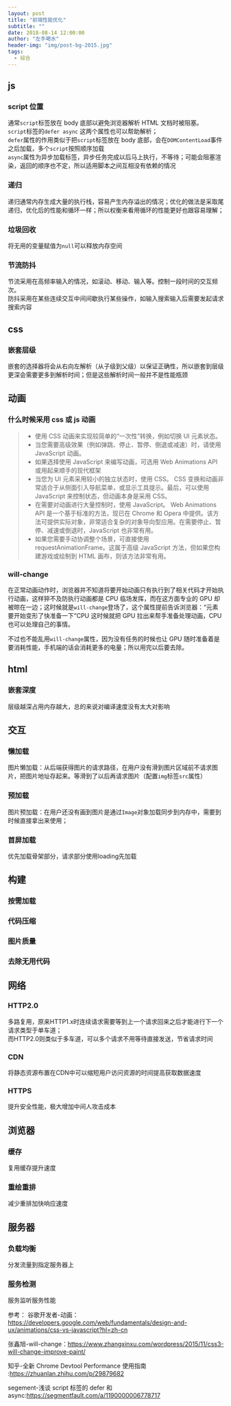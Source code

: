 ```yaml
---
layout: post
title: "前端性能优化"
subtitle: ""
date: 2018-08-14 12:00:00
author: "左手喝水"
header-img: "img/post-bg-2015.jpg"
tags:
  - 综合
---
```


## js

### script 位置

通常`script`标签放在 body 底部以避免浏览器解析 HTML 文档时被阻塞。  
`script`标签的`defer async` 这两个属性也可以帮助解析；  
`defer`属性的作用类似于把`script`标签放在 body 底部，会在`DOMContentLoad`事件之后加载，多个`script`按照顺序加载  
`async`属性为异步加载标签，异步任务完成以后马上执行，不等待；可能会阻塞渲染，返回的顺序也不定，所以适用脚本之间互相没有依赖的情况

### 递归

递归通常内存生成大量的执行栈，容易产生内存溢出的情况；优化的做法是采取尾递归，优化后的性能和循环一样；所以权衡来看用循环的性能更好也跟容易理解；

### 垃圾回收

将无用的变量赋值为`null`可以释放内存空间

### 节流防抖

节流采用在高频率输入的情况，如滚动、移动、输入等。控制一段时间的交互频次。  
防抖采用在某些连续交互中间间歇执行某些操作，如输入搜索输入后需要发起请求搜索内容

## css

### 嵌套层级

嵌套的选择器将会从右向左解析（从子级到父级）以保证正确性，所以嵌套到层级更深会需要更多到解析时间；但是这些解析时间一般并不是性能瓶颈

## 动画

### 什么时候采用 css 或 js 动画

> - 使用 CSS 动画来实现较简单的“一次性”转换，例如切换 UI 元素状态。
> - 当您需要高级效果（例如弹跳、停止、暂停、倒退或减速）时，请使用 JavaScript 动画。
> - 如果选择使用 JavaScript 来编写动画，可选用 Web Animations API 或用起来顺手的现代框架
> - 当您为 UI 元素采用较小的独立状态时，使用 CSS。 CSS 变换和动画非常适合于从侧面引入导航菜单，或显示工具提示。最后，可以使用 JavaScript 来控制状态，但动画本身是采用 CSS。
> - 在需要对动画进行大量控制时，使用 JavaScript。 Web Animations API 是一个基于标准的方法，现已在 Chrome 和 Opera 中提供。该方法可提供实际对象，非常适合复杂的对象导向型应用。在需要停止、暂停、减速或倒退时，JavaScript 也非常有用。
> - 如果您需要手动协调整个场景，可直接使用 requestAnimationFrame。这属于高级 JavaScript 方法，但如果您构建游戏或绘制到 HTML 画布，则该方法非常有用。

### will-change

在正常动画动作时，浏览器并不知道将要开始动画只有执行到了相关代码才开始执行动画，这样猝不及防执行动画都是 CPU 临场发挥，而在这方面专业的 GPU 却被晾在一边；这时候就是`will-change`登场了，这个属性提前告诉浏览器：“元素要开始变形了快准备一下”CPU 这时候就把 GPU 拉出来帮手准备处理动画，CPU 也可以处理自己的事情。

不过也不能乱用`will-change`属性，因为没有任务的时候也让 GPU 随时准备着是要消耗性能，手机端的话会消耗更多的电量；所以用完以后要去除。

## html

### 嵌套深度

层级越深占用内存越大，总的来说对编译速度没有太大对影响

## 交互

### 懒加载

图片懒加载：从后端获得图片的请求路径，在用户没有滑到图片区域前不请求图片，把图片地址存起来。等滑到了以后再请求图片（配置`img`标签`src`属性）

### 预加载

图片预加载：在用户还没有画到图片是通过`Image`对象加载同步到内存中，需要到时候直接拿出来使用；

### 首屏加载

优先加载骨架部分，请求部分使用loading先加载

## 构建

### 按需加载

### 代码压缩

### 图片质量

### 去除无用代码

## 网络

### HTTP2.0

多路复用，原来HTTP1.x时连续请求需要等到上一个请求回来之后才能进行下一个请求类型于单车道；  
而HTTP2.0则类似于多车道，可以多个请求不用等待直接发送，节省请求时间

### CDN

将静态资源布置在CDN中可以缩短用户访问资源的时间提高获取数据速度

### HTTPS

提升安全性能，极大增加中间人攻击成本

## 浏览器

### 缓存

复用缓存提升速度

### 重绘重排

减少重排加快响应速度

## 服务器

### 负载均衡

分发流量到指定服务器上

### 服务检测

服务监听服务性能


参考：
谷歌开发者-动画：<https://developers.google.com/web/fundamentals/design-and-ux/animations/css-vs-javascript?hl=zh-cn>

张鑫旭-will-change：<https://www.zhangxinxu.com/wordpress/2015/11/css3-will-change-improve-paint/>

知乎-全新 Chrome Devtool Performance 使用指南
:<https://zhuanlan.zhihu.com/p/29879682>

segement-浅谈 script 标签的 defer 和 async:<https://segmentfault.com/a/1190000006778717>
